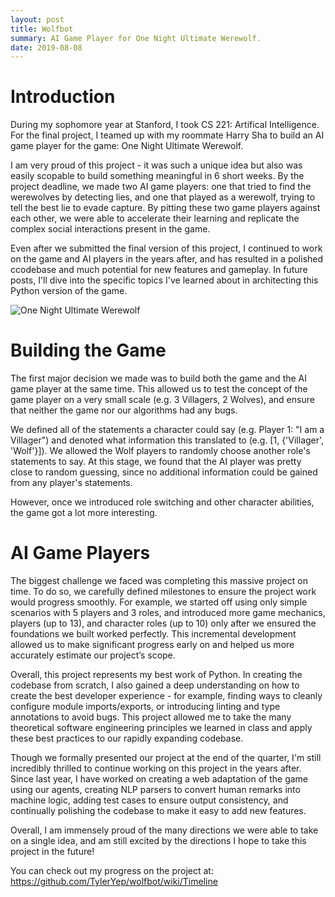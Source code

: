 ```yaml
---
layout: post
title: Wolfbot
summary: AI Game Player for One Night Ultimate Werewolf.
date: 2019-08-08
---
```

# Introduction
During my sophomore year at Stanford, I took CS 221: Artifical Intelligence. For the final project, I teamed up with my roommate Harry Sha to build an AI game player for the game: One Night Ultimate Werewolf.

I am very proud of this project - it was such a unique idea but also was easily scopable to build something meaningful in 6 short weeks. By the project deadline, we made two AI game players: one that tried to find the werewolves by detecting lies, and one that played as a werewolf, trying to tell the best lie to evade capture. By pitting these two game players against each other, we were able to accelerate their learning and replicate the complex social interactions present in the game.

Even after we submitted the final version of this project, I continued to work on the game and AI players in the years after, and has resulted in a polished ccodebase and much potential for new features and gameplay. In future posts, I'll dive into the specific topics I've learned about in architecting this Python version of the game.

![One Night Ultimate Werewolf](/blog/images/wolfbot/onuw.jpg)


# Building the Game
The first major decision we made was to build both the game and the AI game player at the same time. This allowed us to test the concept of the game player on a very small scale (e.g. 3 Villagers, 2 Wolves), and ensure that neither the game nor our algorithms had any bugs.

We defined all of the statements a character could say (e.g. Player 1: "I am a Villager") and denoted what information this translated to (e.g. [1, {'Villager', 'Wolf'}]). We allowed the Wolf players to randomly choose another role's statements to say. At this stage, we found that the AI player was pretty close to random guessing, since no additional information could be gained from any player's statements.

However, once we introduced role switching and other character abilities, the game got a lot more interesting.

# AI Game Players

The biggest challenge we faced was completing this massive project on time. To do so, we carefully defined milestones to ensure the project work would progress smoothly. For example, we started off using only simple scenarios with 5 players and 3 roles, and introduced more game mechanics, players (up to 13), and character roles (up to 10) only after we ensured the foundations we built worked perfectly. This incremental development allowed us to make significant progress early on and helped us more accurately estimate our project’s scope.

Overall, this project represents my best work of Python. In creating the codebase from scratch, I also gained a deep understanding on how to create the best developer experience - for example, finding ways to cleanly configure module imports/exports, or introducing linting and type annotations to avoid bugs. This project allowed me to take the many theoretical software engineering principles we learned in class and apply these best practices to our rapidly expanding codebase.

Though we formally presented our project at the end of the quarter, I'm still incredibly thrilled to continue working on this project in the years after. Since last year, I have worked on creating a web adaptation of the game using our agents, creating NLP parsers to convert human remarks into machine logic, adding test cases to ensure output consistency, and continually polishing the codebase to make it easy to add new features.

Overall, I am immensely proud of the many directions we were able to take on a single idea, and am still excited by the directions I hope to take this project in the future!

You can check out my progress on the project at: https://github.com/TylerYep/wolfbot/wiki/Timeline